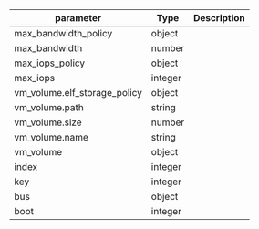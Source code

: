 | parameter | Type | Description |
| ----------- | ----------- |----------- |
| max_bandwidth_policy  |  object  |    |
| max_bandwidth  |  number  |    |
| max_iops_policy  |  object  |    |
| max_iops  |  integer  |    |
| vm_volume.elf_storage_policy  |  object  |    |
| vm_volume.path  |  string  |    |
| vm_volume.size  |  number  |    |
| vm_volume.name  |  string  |    |
| vm_volume  |  object  |    |
| index  |  integer  |    |
| key  |  integer  |    |
| bus  |  object  |    |
| boot  |  integer  |    |